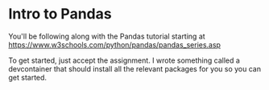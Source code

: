 # Intro to Pandas

You'll be following along with the Pandas tutorial starting at https://www.w3schools.com/python/pandas/pandas_series.asp

To get started, just accept the assignment. I wrote something called a devcontainer that should install all the relevant packages for you so you can get started. 
